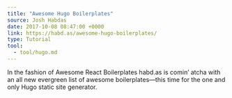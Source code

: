 ```yaml
---
title: "Awesome Hugo Boilerplates"
source: Josh Habdas
date: 2017-10-08 08:47:00 +0000
link: https://habd.as/awesome-hugo-boilerplates/
type: Tutorial
tool:
  - tool/hugo.md
---
```

In the fashion of Awesome React Boilerplates habd.as is comin’ atcha with an all new evergreen list of awesome boilerplates—this time for the one and only Hugo static site generator.
